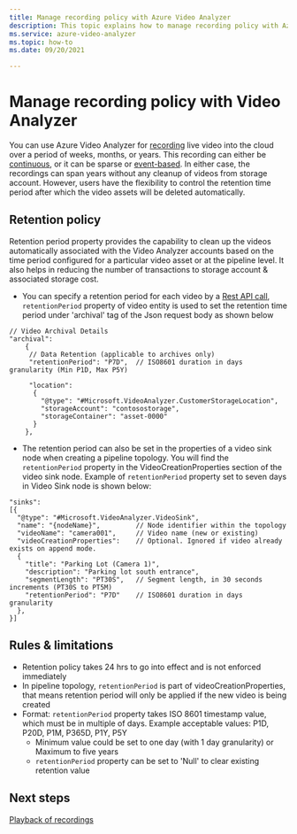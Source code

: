```yaml
---
title: Manage recording policy with Azure Video Analyzer
description: This topic explains how to manage recording policy with Azure Video Analyzer.
ms.service: azure-video-analyzer
ms.topic: how-to
ms.date: 09/20/2021

---
```

# Manage recording policy with Video Analyzer

You can use Azure Video Analyzer for [recording](video-recording.md) live video into the cloud over a period of weeks, months, or years. This recording can either be [continuous](continuous-video-recording.md), or it can be sparse or [event-based](event-based-video-recording-concept.md). In either case, the recordings can span years without any cleanup of videos from storage account. However, users have the flexibility to control the retention time period after which the video assets will be deleted automatically.

## Retention policy

Retention period property provides the capability to clean up the videos automatically associated with the Video Analyzer accounts based on the time period configured for a particular video asset or at the pipeline level. It also helps in reducing the number of transactions to storage account & associated storage cost.

* You can specify a retention period for each video by a [Rest API call](https://docs.microsoft.com/rest/api/videoanalyzer/videos/create-or-update), `retentionPeriod` property of video entity is used to set the retention time period under 'archival' tag of the Json request body as shown below

```
// Video Archival Details
"archival":
    {
     // Data Retention (applicable to archives only)
     "retentionPeriod": "P7D",  // ISO8601 duration in days granularity (Min P1D, Max P5Y)
 
     "location":
      {
        "@type": "#Microsoft.VideoAnalyzer.CustomerStorageLocation",
        "storageAccount": "contosostorage",
        "storageContainer": "asset-0000"
      }
    },
```
* The retention period can also be set in the properties of a video sink node when creating a pipeline topology. You will find the `retentionPeriod` property in the VideoCreationProperties section of the video sink node.
Example of `retentionPeriod` property set to seven days in Video Sink node is shown below:

```
"sinks": 
[{
  "@type": "#Microsoft.VideoAnalyzer.VideoSink",
  "name": "{nodeName}",         // Node identifier within the topology
  "videoName": "camera001",     // Video name (new or existing)
  "videoCreationProperties":    // Optional. Ignored if video already exists on append mode.
  {
    "title": "Parking Lot (Camera 1)",
    "description": "Parking lot south entrance",
    "segmentLength": "PT30S",   // Segment length, in 30 seconds increments (PT30S to PT5M)
    "retentionPeriod": "P7D"    // ISO8601 duration in days granularity 
  },
}]
```

## Rules & limitations

* Retention policy takes 24 hrs to go into effect and is not enforced immediately
* In pipeline topology, `retentionPeriod` is part of videoCreationProperties, that means retention period  will only be applied if the new video is being created
* Format: `retentionPeriod` property  takes ISO 8601 timestamp value, which must be in multiple of days. Example acceptable values: P1D, P20D, P1M, P365D, P1Y, P5Y
    * Minimum value could be set to one day (with 1 day granularity) or Maximum to five years
    * `retentionPeriod` property can be set to 'Null' to clear existing retention value

## Next steps

[Playback of recordings](playback-recordings-how-to.md)
